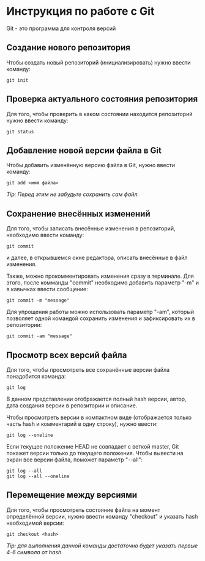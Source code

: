 # Инструкция по работе с Git

Git - это программа для контроля версий

## Создание нового репозитория

Чтобы создать новый репозиторий (инициализировать) нужно ввести команду:

    git init
    
## Проверка актуального состояния репозитория

Для того, чтобы проверить в каком состоянии находится репозиторий нужно ввести команду:

    git status

## Добавление новой версии файла в Git

Чтобы добавить изменённую версию файла в Git, нужно ввести команду:

    git add <имя файла>

*Tip: Перед этим не забудьте сохранить сам файл.*

## Сохранение внесённых изменений

Для того, чтобы записать внесённые изменения в репозиторий, необходимо ввести команду:

    git commit

и далее, в открывшемся окне редактора, описать внесённые в файл изменения.

Также, можно прокомментировать изменения сразу в терминале. Для этого, после комманды "commit" необходимо добавить параметр "-m" и в кавычках ввести сообщение:

    git commit -m "message"

Для упрощения работы можно использовать параметр "-am", который позволяет одной командой сохранить изменения и зафиксировать их в репозитории:

    git commit -am "message"

## Просмотр всех версий файла

Для того, чтобы просмотреть все сохранённые версии файла понадобится команда:

    git log

В данном представлении отображается полный hash версии, автор, дата создания версии в репозитории и описание.

Чтобы просмотреть версии в компактном виде (отображается только часть hash и комментарий в одну строку), нужно ввести:

    git log --oneline

Если текущее положение HEAD не совпадает с веткой master, Git покажет версии только до текущего положения. Чтобы вывести на экран все версии файла, поможет параметр "--all":

    git log --all
    git log --all --oneline

## Перемещение между версиями

Для того, чтобы просмотреть состояние файла на момент определённой версии, нужно ввести команду "checkout" и указать hash необходимой версии:

    git checkout <hash>

*Tip: для выполнения данной команды достаточно будет указать первые 4-6 символа от hash*


